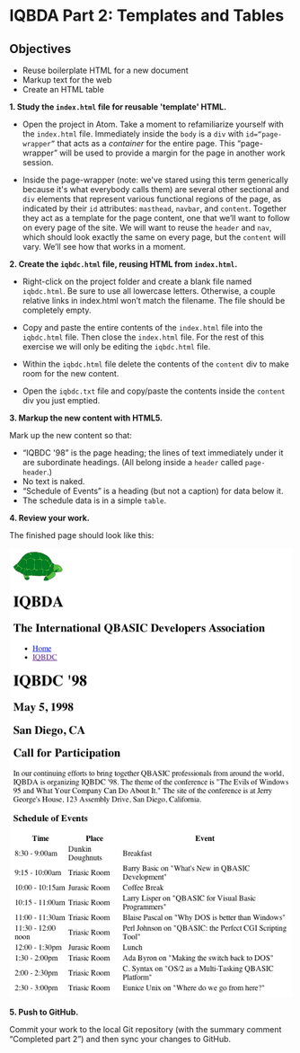 # IQBDA Part 2: Templates and Tables

## Objectives
* Reuse boilerplate HTML for a new document
* Markup text for the web
* Create an HTML table

**1. Study the `index.html` file for reusable 'template' HTML.**  

  * Open the project in Atom. Take a moment to refamiliarize yourself with the `index.html` file. Immediately inside the `body` is a `div` with `id=“page-wrapper”` that acts as a *container* for the entire page. This “page-wrapper” will be used to provide a margin for the page in another work session.

  * Inside the page-wrapper (note: we've stared using this term generically because it's what everybody calls them) are several other sectional and `div` elements that represent various functional regions of the page, as indicated by their `id` attributes: `masthead`, `navbar`, and `content`. Together they act as a template for the page content, one that we’ll want to follow on every page of the site. We will want to reuse the `header` and `nav`, which should look exactly the same on every page, but the `content` will vary. We’ll see how that works in a moment.

**2. Create the `iqbdc.html` file, reusing HTML from `index.html`.**

  * Right-click on the project folder and create a blank file named `iqbdc.html`. Be sure to use all lowercase letters. Otherwise, a couple relative links in index.html won’t match the filename. The file should be completely empty.

  * Copy and paste the entire contents of the `index.html` file into the `iqbdc.html` file. Then close the `index.html` file. For the rest of this exercise we will only be editing the `iqbdc.html` file.

  * Within the `iqbdc.html` file delete the contents of the `content` div to make room for the new content.

  * Open the `iqbdc.txt` file and copy/paste the contents inside the `content` div you just emptied.

**3. Markup the new content with HTML5.**

  Mark up the new content so that:
  * “IQBDC '98” is the page heading; the lines of text immediately under it are subordinate headings. (All belong inside a `header` called `page-header`.)
  * No text is naked.
  * “Schedule of Events” is a heading (but not a caption) for data below it.
  * The schedule data is in a simple `table`.

**4. Review your work.**

  The finished page should look like this:

  ![](images/part2s4.png)

**5. Push to GitHub.**

  Commit your work to the local Git repository (with the summary comment “Completed part 2”) and then sync your changes to GitHub.
